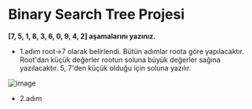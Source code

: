 # Binary Search Tree Projesi

**[7, 5, 1, 8, 3, 6, 0, 9, 4, 2] aşamalarını yazınız.**

- 1.adım root->7 olarak belirlendi. Bütün adımlar roota göre yapılacaktır. Root'dan küçük değerler rootun soluna büyük değerler sağına yazılacaktır. 5, 7'den küçük olduğu için soluna yazılır.

![image](https://user-images.githubusercontent.com/84670856/204888645-429e0901-475d-4244-b303-919d1971a095.png)

- 2.adım


